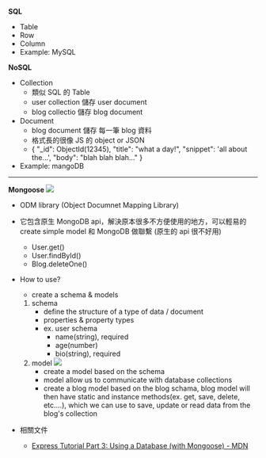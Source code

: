 **SQL**
- Table
- Row
- Column
- Example: MySQL

**NoSQL**
- Collection
    - 類似 SQL 的 Table
    - user collection 儲存 user document
    - blog collectio 儲存 blog document
- Document
    - blog document 儲存 每一筆 blog 資料
    - 格式長的很像 JS 的 object or JSON
    - {
        "_id": ObjectId(12345),
        "title": "what a day!",
        "snippet": 'all about the...',
        "body": "blah blah blah..." 
    }
- Example: mangoDB

---

**Mongoose**
![](https://p165.p3.n0.cdn.getcloudapp.com/items/DOurnejJ/ad212491-b966-4b84-9d24-5c3c185c2ba7.png?source=viewer&v=660ee5745cd003e669c21dbc58f5617f)

- ODM library (Object Documnet Mapping Library)
- 它包含原生 MongoDB api，解決原本很多不方便使用的地方，可以輕易的 create simple model 和 MongoDB 做聯繫 (原生的 api 很不好用)
    - User.get()
    - User.findById()
    - Blog.deleteOne()

- How to use?
    - create a schema & models
    1. schema
        - define the structure of a type of data / document
        - properties & property types
        - ex. user schema
            - name(string), required
            - age(number)
            - bio(string), required
    2. model
    ![](https://p165.p3.n0.cdn.getcloudapp.com/items/eDu72koZ/37d1d710-f410-4345-b391-f17304195c25.png?source=viewer&v=0f66fc2a3996c90dddc05d8f359de7ef)
        - create a model based on the schema
        - model allow us to communicate with database collections
        - create a blog model based on the blog schama, blog model will then have static and instance methods(ex. get, save, delete, etc....), which we can use to save, update or read data from the blog's collection

- 相關文件
    - [Express Tutorial Part 3: Using a Database (with Mongoose) - MDN](https://developer.mozilla.org/en-US/docs/Learn/Server-side/Express_Nodejs/mongoose)

